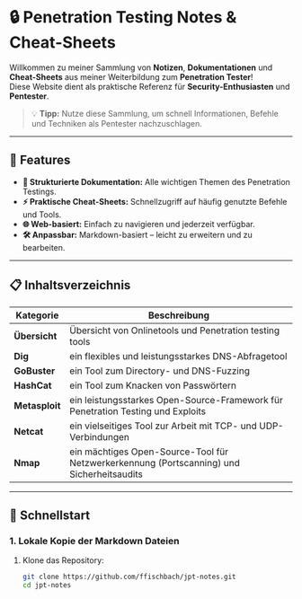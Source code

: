 # 🔒 Penetration Testing Notes & Cheat-Sheets

Willkommen zu meiner Sammlung von **Notizen**, **Dokumentationen** und **Cheat-Sheets** aus meiner Weiterbildung zum **Penetration Tester**!  
Diese Website dient als praktische Referenz für **Security-Enthusiasten** und **Pentester**.

> 💡 **Tipp:** Nutze diese Sammlung, um schnell Informationen, Befehle und Techniken als Pentester nachzuschlagen.

---

## 🌟 Features

- **📝 Strukturierte Dokumentation:** Alle wichtigen Themen des Penetration Testings.
- **⚡ Praktische Cheat-Sheets:** Schnellzugriff auf häufig genutzte Befehle und Tools.
- **🌐 Web-basiert:** Einfach zu navigieren und jederzeit verfügbar.
- **🛠️ Anpassbar:** Markdown-basiert – leicht zu erweitern und zu bearbeiten.

---

## 📋 Inhaltsverzeichnis

| Kategorie             | Beschreibung                                            |
|-----------------------|--------------------------------------------------------|
| **Übersicht**         | Übersicht von Onlinetools und Penetration testing tools |
| **Dig**               | ein flexibles und leistungsstarkes DNS-Abfragetool  |
| **GoBuster**          | ein Tool zum Directory- und DNS-Fuzzing                  |
| **HashCat**           | ein Tool zum Knacken von Passwörtern    |
| **Metasploit**        | ein leistungsstarkes Open-Source-Framework für Penetration Testing und Exploits   |
| **Netcat**            | ein vielseitiges Tool zur Arbeit mit TCP- und UDP-Verbindungen   |
| **Nmap**              | ein mächtiges Open-Source-Tool für Netzwerkerkennung (Portscanning) und Sicherheitsaudits   |

---

## 🚀 Schnellstart

### **1. Lokale Kopie der Markdown Dateien**
1. Klone das Repository:
   ```bash
   git clone https://github.com/ffischbach/jpt-notes.git
   cd jpt-notes
